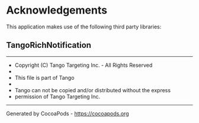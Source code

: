 # Acknowledgements
This application makes use of the following third party libraries:

## TangoRichNotification

*************************************************************************
 * Copyright (C) Tango Targeting Inc. - All  Rights Reserved
 * 
 * This file is part of Tango
 * 
 * Tango can not be copied and/or distributed without the express
 * permission of Tango Targeting Inc.
**************************************************************************
Generated by CocoaPods - https://cocoapods.org
